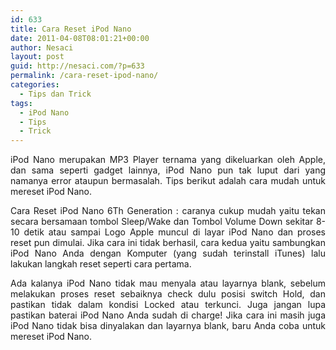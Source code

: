 ```yaml
---
id: 633
title: Cara Reset iPod Nano
date: 2011-04-08T08:01:21+00:00
author: Nesaci
layout: post
guid: http://nesaci.com/?p=633
permalink: /cara-reset-ipod-nano/
categories:
  - Tips dan Trick
tags:
  - iPod Nano
  - Tips
  - Trick
---
```

<p style="text-align: justify;">
  iPod Nano merupakan MP3 Player ternama yang dikeluarkan oleh Apple, dan sama seperti gadget lainnya, iPod Nano pun tak luput dari yang namanya error ataupun bermasalah. Tips berikut adalah cara mudah untuk mereset iPod Nano.
</p>

<p style="text-align: justify;">
  Cara Reset iPod Nano 6Th Generation : caranya cukup mudah yaitu tekan secara bersamaan tombol Sleep/Wake dan Tombol Volume Down sekitar 8-10 detik atau sampai Logo Apple muncul di layar iPod Nano dan proses reset pun dimulai. Jika cara ini tidak berhasil, cara kedua yaitu sambungkan iPod Nano Anda dengan Komputer (yang sudah terinstall iTunes) lalu lakukan langkah reset seperti cara pertama.
</p>

<p style="text-align: justify;">
  Ada kalanya iPod Nano tidak mau menyala atau layarnya blank, sebelum melakukan proses reset sebaiknya check dulu posisi switch Hold, dan pastikan tidak dalam kondisi Locked atau terkunci. Juga jangan lupa pastikan baterai iPod Nano Anda sudah di charge! Jika cara ini masih juga iPod Nano tidak bisa dinyalakan dan layarnya blank, baru Anda coba untuk mereset iPod Nano.
</p>